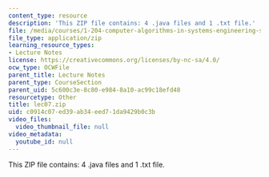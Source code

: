 ```yaml
---
content_type: resource
description: 'This ZIP file contains: 4 .java files and 1 .txt file.'
file: /media/courses/1-204-computer-algorithms-in-systems-engineering-spring-2010/c0914c07ed39ab34eed71da9429b0c3b_lec07.zip
file_type: application/zip
learning_resource_types:
- Lecture Notes
license: https://creativecommons.org/licenses/by-nc-sa/4.0/
ocw_type: OCWFile
parent_title: Lecture Notes
parent_type: CourseSection
parent_uid: 5c600c3e-8c80-e984-8a10-ac99c18efd48
resourcetype: Other
title: lec07.zip
uid: c0914c07-ed39-ab34-eed7-1da9429b0c3b
video_files:
  video_thumbnail_file: null
video_metadata:
  youtube_id: null
---
```

This ZIP file contains: 4 .java files and 1 .txt file.